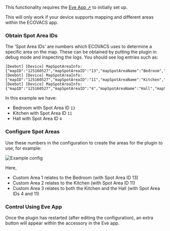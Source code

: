 This functionality requires the [Eve App ➚](https://www.evehome.com/en/eve-app) to initially set up.

This will only work if your device supports mapping and different areas within the ECOVACS app.

### Obtain Spot Area IDs

The 'Spot Area IDs' are numbers which ECOVACS uses to determine a specific area on the map. These can be obtained by putting the plugin in debug mode and inspecting the logs. You should see log entries such as:

```
[Deebot] [Device] MapSpotAreaInfo: {"mapID":"125160527","mapSpotAreaID":"13","mapSpotAreaName":"Bedroom","mapSpotAreaConnections":"12,8,","mapSpotAreaBoundaries":"875,2875;875,4825;...","mapSpotAreaSubType":"1"}.
[Deebot] [Device] MapSpotAreaInfo: {"mapID":"125160527","mapSpotAreaID":"11","mapSpotAreaName":"Kitchen","mapSpotAreaConnections":"12,1,","mapSpotAreaBoundaries":"-775,-275;-775,-175;...","mapSpotAreaSubType":"5"}.
[Deebot] [Device] MapSpotAreaInfo: {"mapID":"125160527","mapSpotAreaID":"4","mapSpotAreaName":"Hall","mapSpotAreaConnections":"9,5,","mapSpotAreaBoundaries":"4125,-2825;4125,-2725;...","mapSpotAreaSubType":"3"}.
```

In this example we have:

* Bedroom with Spot Area ID `13`
* Kitchen with Spot Area ID `11`
* Hall with Spot Area ID `4`

### Configure Spot Areas

Use these numbers in the configuration to create the areas for the plugin to use, for example:

![Example config](https://user-images.githubusercontent.com/43026681/126316967-acb601a6-8888-4803-ad50-e7d2c398de12.png)

Here,
* Custom Area 1 relates to the Bedroom (with Spot Area ID 13)
* Custom Area 2 relates to the Kitchen (with Spot Area ID 11)
* Custom Area 3 relates to both the Kitchen and the Hall (with Spot Area IDs 4 and 11)

### Control Using Eve App

Once the plugin has restarted (after editing the configuration), an extra button will appear within the accessory in the Eve app.